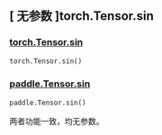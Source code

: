 ## [ 无参数 ]torch.Tensor.sin

### [torch.Tensor.sin](https://pytorch.org/docs/stable/generated/torch.Tensor.sin)

```python
torch.Tensor.sin()
```

### [paddle.Tensor.sin](https://www.paddlepaddle.org.cn/documentation/docs/zh/develop/api/paddle/Tensor_cn.html#sin-name-none)

```python
paddle.Tensor.sin()
```

两者功能一致，均无参数。
